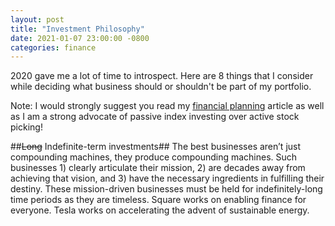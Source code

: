 ```yaml
---
layout: post
title: "Investment Philosophy"
date: 2021-01-07 23:00:00 -0800
categories: finance
---
```

2020 gave me a lot of time to introspect. Here are 8 things that I consider while
deciding what business should or shouldn't be part of my portfolio.

Note: I would strongly suggest you read my [financial planning](http://xenophene.github.io/finance/2018/01/25/hands-of-financial-planning.html)
article as well as I am a strong advocate of passive index investing over active stock picking!

##~~Long~~ Indefinite-term investments##
The best businesses aren’t just compounding machines, they produce compounding machines. Such businesses 1) clearly articulate their mission, 2) are decades away from achieving that vision, and 3) have the necessary ingredients in fulfilling their destiny. These mission-driven businesses must be held for indefinitely-long time periods as they are timeless. Square works on enabling finance for everyone. Tesla works on accelerating the advent of sustainable energy.
